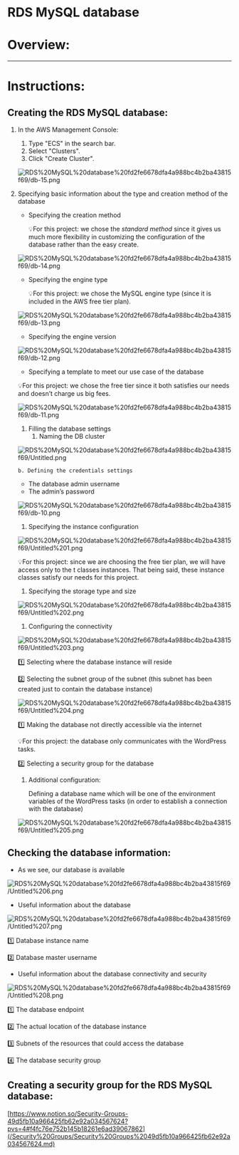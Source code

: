 # RDS MySQL database

# Overview:

---

# Instructions:

## Creating the RDS MySQL database:

1. In the AWS Management Console:
    1. Type "ECS" in the search bar.
    2. Select "Clusters".
    3. Click "Create Cluster".
    
    ![RDS%20MySQL%20database%20fd2fe6678dfa4a988bc4b2ba43815f69/db-15.png](/RDS%20MySQL/RDS%20MySQL%20creation/db-15.png)
    
2. Specifying basic information about the type and creation method of the database
    - Specifying the creation method
        
        💡For this project: we chose the *standard method* since it gives us much more flexibility in customizing the configuration of the database rather than the easy create.
        
    
    ![RDS%20MySQL%20database%20fd2fe6678dfa4a988bc4b2ba43815f69/db-14.png](/RDS%20MySQL/RDS%20MySQL%20creation/db-14.png)
    
    - Specifying the engine type
        
        💡For this project: we chose the MySQL engine type (since it is included in the AWS free tier plan).
        
    
    ![RDS%20MySQL%20database%20fd2fe6678dfa4a988bc4b2ba43815f69/db-13.png](/RDS%20MySQL/RDS%20MySQL%20creation/db-13.png)
    
    - Specifying the engine version
    
    ![RDS%20MySQL%20database%20fd2fe6678dfa4a988bc4b2ba43815f69/db-12.png](/RDS%20MySQL/RDS%20MySQL%20creation/db-12.png)
    
    - Specifying a template to meet our use case of the database
    
    💡For this project: we chose the free tier since it both satisfies our needs and doesn’t charge us big fees.
    
    ![RDS%20MySQL%20database%20fd2fe6678dfa4a988bc4b2ba43815f69/db-11.png](/RDS%20MySQL/RDS%20MySQL%20creation/db-11.png)
    
    1. Filling the database settings
        1. Naming the DB cluster
    
    ![RDS%20MySQL%20database%20fd2fe6678dfa4a988bc4b2ba43815f69/Untitled.png](/RDS%20MySQL/RDS%20MySQL%20creation/Untitled.png)
    
    ```
    b. Defining the credentials settings
    
    ```
    
    - The database admin username
    - The admin’s password
    
    ![RDS%20MySQL%20database%20fd2fe6678dfa4a988bc4b2ba43815f69/db-10.png](/RDS%20MySQL/RDS%20MySQL%20creation/db-10.png)
    
    1. Specifying the instance configuration
    
    ![RDS%20MySQL%20database%20fd2fe6678dfa4a988bc4b2ba43815f69/Untitled%201.png](/RDS%20MySQL/RDS%20MySQL%20creation/Untitled1.png)
    
    💡For this project: since we are choosing the free tier plan, we will have access only to the t classes instances. That being said, these instance classes satisfy our needs for this project.
    
    1. Specifying the storage type and size
    
    ![RDS%20MySQL%20database%20fd2fe6678dfa4a988bc4b2ba43815f69/Untitled%202.png](/RDS%20MySQL/RDS%20MySQL%20creation/Untitled2.png)
    
    1. Configuring the connectivity
    
    ![RDS%20MySQL%20database%20fd2fe6678dfa4a988bc4b2ba43815f69/Untitled%203.png](/RDS%20MySQL/RDS%20MySQL%20creation/Untitled3.png)
    
    1️⃣ Selecting where the database instance will reside
    
    2️⃣ Selecting the subnet group of the subnet (this subnet has been created just to contain the database instance)
    
    ![RDS%20MySQL%20database%20fd2fe6678dfa4a988bc4b2ba43815f69/Untitled%204.png](/RDS%20MySQL/RDS%20MySQL%20creation/db-04.png)
    
    1️⃣ Making the database not directly accessible via the internet
    
    💡For this project: the database only communicates with the WordPress tasks.
    
    2️⃣ Selecting a security group for the database
    
    1. Additional configuration:
        
        Defining a database name which will be one of the environment variables of the WordPress tasks (in order to establish a connection with the database)
        
    
    ![RDS%20MySQL%20database%20fd2fe6678dfa4a988bc4b2ba43815f69/Untitled%205.png](/RDS%20MySQL/RDS%20MySQL%20creation/db-03.png)
    

## Checking the database information:

- As we see, our database is available

![RDS%20MySQL%20database%20fd2fe6678dfa4a988bc4b2ba43815f69/Untitled%206.png](/RDS%20MySQL/RDS%20MySQL%20creation/db-02.png)

- Useful information about the database

![RDS%20MySQL%20database%20fd2fe6678dfa4a988bc4b2ba43815f69/Untitled%207.png](/RDS%20MySQL/RDS%20MySQL%20creation/db-00.png)

1️⃣ Database instance name

2️⃣ Database master username

- Useful information about the database connectivity and security

![RDS%20MySQL%20database%20fd2fe6678dfa4a988bc4b2ba43815f69/Untitled%208.png](/RDS%20MySQL/RDS%20MySQL%20creation/db-01.png)

1️⃣ The database endpoint

2️⃣ The actual location of the database instance

3️⃣ Subnets of the resources that could access the database

4️⃣ The database security group

## Creating a security group for the RDS MySQL database:

[https://www.notion.so/Security-Groups-49d5fb10a966425fb62e92a034567624?pvs=4#f4fc76e752b145b18261e6ad39067862](/Security%20Groups/Security%20Groups%2049d5fb10a966425fb62e92a034567624.md)